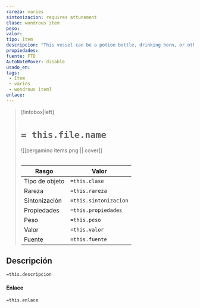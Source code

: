 ```yaml
---
rareza: varies
sintonizacion: requires attunement
clase: wondrous item
peso: 
valor: 
tipo: Item
descripcion: "This vessel can be a potion bottle, drinking horn, or other container meant to hold a liquid.Multiple variations of this item exist, as listed below:Slumbering Dragon VesselStirring Dragon VesselWakened Dragon VesselAscendant Dragon Vessel"
propiedades: 
fuente: FTD
AutoNoteMover: disable
usado_en:  
tags: 
 - Item
 - varies
 - wondrous item]
enlace: 
---
```


> [!infobox|left]
>  # `= this.file.name`
> ![[pergamino items.png || cover]]
> ######   
> |Rasgo | Valor |
> | --- | --- |
> | Tipo de objeto| `=this.clase`|
>  | Rareza| `=this.rareza`|
> | Sintonización | `=this.sintonizacion` |
> | Propiedades | `=this.propiedades` |
>  | Peso | `=this.peso` |
> | Valor | `=this.valor` |
> | Fuente | `=this.fuente` |


## Descripción
`=this.descripcion`

#### Enlace
`=this.enlace`